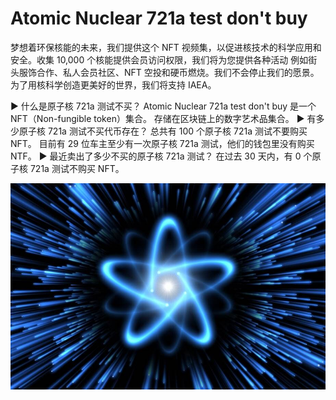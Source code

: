 # Atomic Nuclear 721a test don't buy

梦想着环保核能的未来，我们提供这个 NFT 视频集，以促进核技术的科学应用和安全。收集 10,000 个核能提供会员访问权限，我们将为您提供各种活动 例如街头服饰合作、私人会员社区、NFT 空投和硬币燃烧。我们不会停止我们的愿景。为了用核科学创造更美好的世界，我们将支持 IAEA。

▶ 什么是原子核 721a 测试不买？
Atomic Nuclear 721a test don't buy 是一个 NFT（Non-fungible token）集合。 存储在区块链上的数字艺术品集合。
▶ 有多少原子核 721a 测试不买代币存在？
总共有 100 个原子核 721a 测试不要购买 NFT。 目前有 29 位车主至少有一次原子核 721a 测试，他们的钱包里没有购买 NTF。
▶ 最近卖出了多少不买的原子核 721a 测试？
在过去 30 天内，有 0 个原子核 721a 测试不购买 NFT。

![unnamed](unnamed.jpg)
